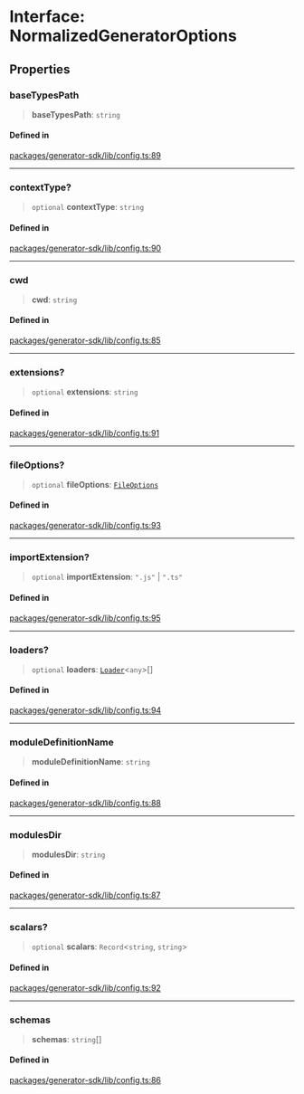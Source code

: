# Interface: NormalizedGeneratorOptions

## Properties

### baseTypesPath

> **baseTypesPath**: `string`

#### Defined in

[packages/generator-sdk/lib/config.ts:89](https://github.com/andreisergiu98/baeta/blob/277f62f15bfdecc05d507a84e60b62e5bc08a747/packages/generator-sdk/lib/config.ts#L89)

***

### contextType?

> `optional` **contextType**: `string`

#### Defined in

[packages/generator-sdk/lib/config.ts:90](https://github.com/andreisergiu98/baeta/blob/277f62f15bfdecc05d507a84e60b62e5bc08a747/packages/generator-sdk/lib/config.ts#L90)

***

### cwd

> **cwd**: `string`

#### Defined in

[packages/generator-sdk/lib/config.ts:85](https://github.com/andreisergiu98/baeta/blob/277f62f15bfdecc05d507a84e60b62e5bc08a747/packages/generator-sdk/lib/config.ts#L85)

***

### extensions?

> `optional` **extensions**: `string`

#### Defined in

[packages/generator-sdk/lib/config.ts:91](https://github.com/andreisergiu98/baeta/blob/277f62f15bfdecc05d507a84e60b62e5bc08a747/packages/generator-sdk/lib/config.ts#L91)

***

### fileOptions?

> `optional` **fileOptions**: [`FileOptions`](FileOptions.md)

#### Defined in

[packages/generator-sdk/lib/config.ts:93](https://github.com/andreisergiu98/baeta/blob/277f62f15bfdecc05d507a84e60b62e5bc08a747/packages/generator-sdk/lib/config.ts#L93)

***

### importExtension?

> `optional` **importExtension**: `".js"` \| `".ts"`

#### Defined in

[packages/generator-sdk/lib/config.ts:95](https://github.com/andreisergiu98/baeta/blob/277f62f15bfdecc05d507a84e60b62e5bc08a747/packages/generator-sdk/lib/config.ts#L95)

***

### loaders?

> `optional` **loaders**: [`Loader`](Loader.md)\<`any`\>[]

#### Defined in

[packages/generator-sdk/lib/config.ts:94](https://github.com/andreisergiu98/baeta/blob/277f62f15bfdecc05d507a84e60b62e5bc08a747/packages/generator-sdk/lib/config.ts#L94)

***

### moduleDefinitionName

> **moduleDefinitionName**: `string`

#### Defined in

[packages/generator-sdk/lib/config.ts:88](https://github.com/andreisergiu98/baeta/blob/277f62f15bfdecc05d507a84e60b62e5bc08a747/packages/generator-sdk/lib/config.ts#L88)

***

### modulesDir

> **modulesDir**: `string`

#### Defined in

[packages/generator-sdk/lib/config.ts:87](https://github.com/andreisergiu98/baeta/blob/277f62f15bfdecc05d507a84e60b62e5bc08a747/packages/generator-sdk/lib/config.ts#L87)

***

### scalars?

> `optional` **scalars**: `Record`\<`string`, `string`\>

#### Defined in

[packages/generator-sdk/lib/config.ts:92](https://github.com/andreisergiu98/baeta/blob/277f62f15bfdecc05d507a84e60b62e5bc08a747/packages/generator-sdk/lib/config.ts#L92)

***

### schemas

> **schemas**: `string`[]

#### Defined in

[packages/generator-sdk/lib/config.ts:86](https://github.com/andreisergiu98/baeta/blob/277f62f15bfdecc05d507a84e60b62e5bc08a747/packages/generator-sdk/lib/config.ts#L86)
